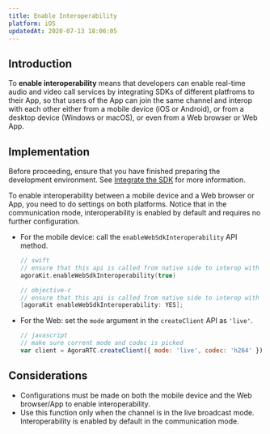```yaml
---
title: Enable Interoperability 
platform: iOS
updatedAt: 2020-07-13 18:06:05
---
```

## Introduction
To **enable interoperability** means that developers can enable real-time audio and video call services by integrating SDKs of different platfroms to their App, so that users of the App can join the same channel and interop with each other either from a mobile device (iOS  or Android), or from a desktop device (Windows or macOS), or even from a Web browser or Web App.

## Implementation

Before proceeding, ensure that you have finished preparing the development environment. See [Integrate the SDK](./ios_video) for more information.

To enable interoperability between a mobile device and a Web browser or App, you need to do settings on both platforms. Notice that in the communication mode, interoperability is enabled by default and requires no further configuration.

* For the mobile device: call the `enableWebSdkInteroperability` API method.

	```swift
	// swift
	// ensure that this api is called from native side to interop with web sdk
	agoraKit.enableWebSdkInteroperability(true)
	```

	```objective-c
	// objective-c
	// ensure that this api is called from native side to interop with web  sdk
	[agoraKit enableWebSdkInteroperability: YES];
	```

*  For the Web: set the `mode` argument in the `createClient` API as `'live'`.

	```javascript
	// javascript
	// make sure corrent mode and codec is picked
	var client = AgoraRTC.createClient({ mode: 'live', codec: 'h264' });
	```

## Considerations

* Configurations must be made on both the mobile device and the Web browser/App to enable interoperability.
* Use this function only when the channel is in the live broadcast mode. Interoperability is enabled by default in the communication mode.

